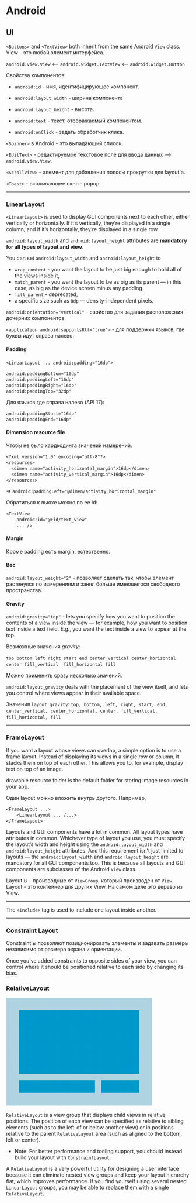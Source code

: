 ﻿# Android

## UI


`<Buttons>` and `<TextView>` both inherit from the same Android `View` class. View - это любой элемент интерфейса.

`android.view.View` <-- `android.widget.TextView` <-- `android.widget.Button`

Свойства компонентов:

* `android:id` - имя, идентифицирующее компонент.

* `android:layout_width` - ширина компонента

* `android:layout_height` - высота.

* `android:text` - текст, отображаемый компонентом.

* `android:onClick` - задать обработчик клика.

`<Spinner>` в Android - это выпадающий список.

`<EditText>` - редактируемое текстовое поле для ввода данных --> `android.view.View`.

`<ScrollView>` - элемент для добавления полосы прокрутки для layout'а.

`<Toast>` - всплывающее окно - popup.

---

### LinearLayout

`<LinearLayout>` is used to display GUI components next to each other, either vertically or horizontally. If it’s vertically, they’re displayed in a single column, and if it’s horizontally, they’re displayed in a single row.

`android:layout_width` and `android:layout_height` attributes are __mandatory for all types of layout and view__.

You can set `android:layout_width` and `android:layout_height` to 
* `wrap_content` - you want the layout to be just big enough to hold all of the views inside it, 
* `match_parent` - you want the layout to be as big as its parent — in this case, as big as the device screen minus any padding
* `fill_parent` - deprecated,
* a specific size such as `8dp` — density-independent pixels. 

`android:orientation="vertical"` - свойство для задания расположения дочерних компонентов.

`<application android:supportsRtl="true">` - для поддержки языков, где буквы идут справа налево.

#### Padding

`<LinearLayout ... android:padding="16dp">`

```
android:paddingBottom="16dp"
android:paddingLeft="16dp"
android:paddingRight="16dp"
android:paddingTop="32dp"
```

Для языков где справа налево (API 17):

```
android:paddingStart="16dp"
android:paddingEnd="16dp"
```

#### Dimension resource file

Чтобы не было хардкодинга значений измерений:

```
<?xml version="1.0" encoding="utf-8"?>
<resources>
  <dimen name="activity_horizontal_margin">16dp</dimen>
  <dimen name="activity_vertical_margin">16dp</dimen>
</resources>
```

=> `android:paddingLeft="@dimen/activity_horizontal_margin"`

Обратиться к вьюхе можно по ее id:

```
<TextView
    android:id="@+id/text_view"
    ... />
```

#### Margin

Кроме padding есть margin, естественно.

#### Вес

`android:layout_weight="2"` - позволяет сделать так, чтобы элемент растянулся по измерениям и занял больше имеющегося свободного пространства.

#### Gravity

`android:gravity="top"` - lets you specify how you want to position the contents of a view inside the view — for example, how you want to position text inside a text field. E.g., you want the text inside a view to appear at the top.

Возможные значения _gravity_:

`top bottom left right start end center_vertical center_horizontal center fill_vertical  fill_horizontal fill`

Можно применить сразу несколько значений.

`android:layout_gravity` deals with the placement of the view itself, and lets you control where views appear in their available space.

Значения `layout_gravity`: `top, bottom, left, right, start, end, center_vertical, center_horizontal, center, fill_vertical, fill_horizontal, fill`

---

### FrameLayout

If you want a layout whose views can overlap, a simple option is to use a frame layout. Instead of displaying its views in a single row or column, it stacks them on top of each other. This allows you to, for example, display text on top of an image.

drawable resource folder is the default folder for storing image resources in your app. 

Один layout можно вложить внутрь другого. Например, 

```
<FrameLayout ...>
    <LinearLayout ... /...>
</FrameLayout>
```

Layouts and GUI components have a lot in common. All layout types have attributes in common. Whichever type of layout you use, you must specify the layout’s width and height using the `android:layout_width` and `android:layout_height` attributes. And this requirement isn’t just limited to layouts — the 
`android:layout_width` and `android:layout_height` are mandatory for all GUI components too. This is because all layouts and GUI components are subclasses of the Android `View` class.

Layout'ы - производные от `ViewGroup`, который производен от `View`. Layout - это контейнер для других View. На самом деле это дерево из View.

---

The `<include>` tag is used to include one layout inside another.

---

### Constraint Layout

Constraint'ы позволяют позиционировать элементы и задавать размеры независимо от размера экрана и ориентации.

Once you’ve added constraints to opposite sides of your view, you can control where it should be positioned relative to each side by changing its bias. 

### RelativeLayout

![alt text](images/relativelayout.png "")

`RelativeLayout` is a view group that displays child views in relative positions. The position of each view can be specified as relative to sibling elements (such as to the left-of or below another view) or in positions relative to the parent `RelativeLayout` area (such as aligned to the bottom, left or center).

* Note: For better performance and tooling support, you should instead build your layout with `ConstraintLayout`.

A `RelativeLayout` is a very powerful utility for designing a user interface because it can eliminate nested view groups and keep your layout hierarchy flat, which improves performance. If you find yourself using several nested `LinearLayout` groups, you may be able to replace them with a single `RelativeLayout`.

